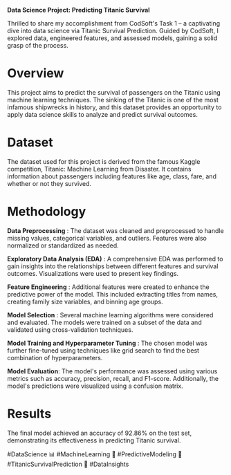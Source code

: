  **Data Science Project: Predicting Titanic Survival**

Thrilled to share my accomplishment from CodSoft's Task 1 – a captivating dive into data science via Titanic Survival Prediction. Guided by CodSoft, I explored data, engineered features, and assessed models, gaining a solid grasp of the process.


# **Overview**

This project aims to predict the survival of passengers on the Titanic using machine learning techniques. The sinking of the Titanic is one of the most infamous shipwrecks in history, and this dataset provides an opportunity to apply data science skills to analyze and predict survival outcomes.


# **Dataset**

The dataset used for this project is derived from the famous Kaggle competition, Titanic: Machine Learning from Disaster. It contains information about passengers including features like age, class, fare, and whether or not they survived.


# **Methodology**

**Data Preprocessing** : The dataset was cleaned and preprocessed to handle missing values, categorical variables, and outliers. Features were also normalized or standardized as needed.

**Exploratory Data Analysis (EDA)** : A comprehensive EDA was performed to gain insights into the relationships between different features and survival outcomes. Visualizations were used to present key findings.

**Feature Engineering** : Additional features were created to enhance the predictive power of the model. This included extracting titles from names, creating family size variables, and binning age groups.

**Model Selection** : Several machine learning algorithms were considered and evaluated. The models were trained on a subset of the data and validated using cross-validation techniques.

**Model Training and Hyperparameter Tuning** : The chosen model was further fine-tuned using techniques like grid search to find the best combination of hyperparameters.

**Model Evaluation**: The model's performance was assessed using various metrics such as accuracy, precision, recall, and F1-score. Additionally, the model's predictions were visualized using a confusion matrix.

# **Results**

The final model achieved an accuracy of 92.86% on the test set, demonstrating its effectiveness in predicting Titanic survival.

#DataScience 📊 #MachineLearning 🤖 #PredictiveModeling 🧮 #TitanicSurvivalPrediction 🚢 #DataInsights
